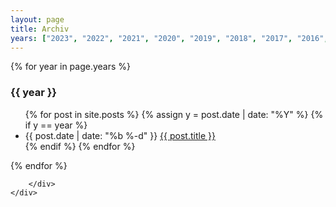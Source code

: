 ```yaml
---
layout: page
title: Archiv
years: ["2023", "2022", "2021", "2020", "2019", "2018", "2017", "2016", "2015", "2014"]
---
```


<div class="row">        
    <div class="col-sm-6">
        <div class="list-group">

<div class="panel-heading" markdown="1">

{% for year in page.years %}
### {{ year }}
<ul class="posts">
{% for post in site.posts %}
  {% assign y = post.date | date: "%Y" %}
  {% if y == year %}
  <li>
    <span class="post-date">{{ post.date | date: "%b %-d" }}</span>
    <a class="post-link" href="{{ post.url | prepend: site.baseurl }}">{{ post.title }}</a>
  </li>
  {% endif %}
{% endfor %}
</ul>
{% endfor %}

</div>

        </div>
    </div>
</div>
